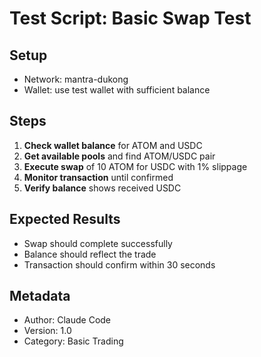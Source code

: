 # Test Script: Basic Swap Test

## Setup
- Network: mantra-dukong  
- Wallet: use test wallet with sufficient balance

## Steps
1. **Check wallet balance** for ATOM and USDC
2. **Get available pools** and find ATOM/USDC pair
3. **Execute swap** of 10 ATOM for USDC with 1% slippage
4. **Monitor transaction** until confirmed
5. **Verify balance** shows received USDC

## Expected Results
- Swap should complete successfully
- Balance should reflect the trade
- Transaction should confirm within 30 seconds

## Metadata
- Author: Claude Code
- Version: 1.0
- Category: Basic Trading
